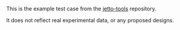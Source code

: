 This is the example test case from the [jetto-tools](https://gitlab.com/jintrac/jetto-pythontools/-/tree/master/testdata/jetto-sanco-pencil-esco-qlknn) repository.

It does not reflect real experimental data, or any proposed designs.
